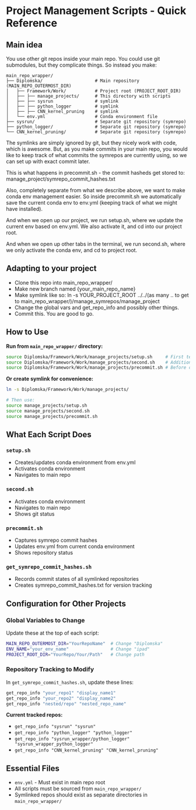# Project Management Scripts - Quick Reference


## Main idea
You use other git repos inside your main repo. You could use git submodules, but they complicate things.
So instead you make:
```
main_repo_wrapper/
├── Diplomska/                    # Main repository (MAIN_REPO_OUTERMOST_DIR)
│   ├── Framework/Work/           # Project root (PROJECT_ROOT_DIR)  
│   ├── ├── manage_projects/      # This directory with scripts
│   ├── ├── sysrun                # symlink
│   ├── ├── python_logger         # symlink
│   ├── ├── CNN_kernel_pruning    # symlink
│   └── env.yml                   # Conda environment file
├── sysrun/                       # Separate git repository (symrepo)
├── python_logger/                # Separate git repository (symrepo)
└── CNN_kernel_pruning/           # Separate git repository (symrepo)
```

The symlinks are simply ignored by git, but they nicely work with code, which is awesome.
But, as you make commits in your main repo, you would like to keep track of 
what commits the symrepos are currently using, so we can set up with exact commit later.

This is what happens in precommit.sh - the commit hasheds get stored to: manage_project/symrepo_commit_hashes.txt

Also,
completely separate from what we describe above,
we want to make conda env management easier.
So inside precommit.sh we automatically save the current conda env to env.yml 
(keeping track of what we might have installed).

And when we open up our project, we run setup.sh, 
where we update the current env based on env.yml.
We also activate it, and cd into our project root.

And when we open up other tabs in the terminal, we run second.sh,
where we only activate the conda env, and cd to project root.


## Adapting to your project
- Clone this repo into main_repo_wrapper/
- Make new branch named {your_main_repo_name}
- Make symlink like so:
ln -s YOUR_PROJECT_ROOT ../../(as many .. to get to main_repo_wrapper/)/manage_symrepos/manage_project
- Change the global vars and get_repo_info and possibly other things.
- Commit this. You are good to go.


## How to Use

**Run from `main_repo_wrapper/` directory:**
```bash
source Diplomska/Framework/Work/manage_projects/setup.sh     # First terminal tab you open
source Diplomska/Framework/Work/manage_projects/second.sh    # Additional tabs  
source Diplomska/Framework/Work/manage_projects/precommit.sh # Before committing
```

**Or create symlink for convenience:**
```bash
ln -s Diplomska/Framework/Work/manage_projects/

# Then use:
source manage_projects/setup.sh
source manage_projects/second.sh
source manage_projects/precommit.sh
```

## What Each Script Does

### `setup.sh`
- Creates/updates conda environment from env.yml
- Activates conda environment
- Navigates to main repo

### `second.sh`  
- Activates conda environment
- Navigates to main repo
- Shows git status

### `precommit.sh`
- Captures symrepo commit hashes
- Updates env.yml from current conda environment
- Shows repository status

### `get_symrepo_commit_hashes.sh`
- Records commit states of all symlinked repositories
- Creates symrepo_commit_hashes.txt for version tracking

## Configuration for Other Projects

### Global Variables to Change
Update these at the top of each script:

```bash
MAIN_REPO_OUTERMOST_DIR="YourRepoName"  # Change "Diplomska"
ENV_NAME="your_env_name"                # Change "ipad"  
PROJECT_ROOT_DIR="YourRepo/Your/Path"   # Change path
```

### Repository Tracking to Modify
In `get_symrepo_commit_hashes.sh`, update these lines:

```bash
get_repo_info "your_repo1" "display_name1"
get_repo_info "your_repo2" "display_name2"
get_repo_info "nested/repo" "nested_repo_name"
```

**Current tracked repos:**
- `get_repo_info "sysrun" "sysrun"`
- `get_repo_info "python_logger" "python_logger"`
- `get_repo_info "sysrun_wrapper/python_logger" "sysrun_wrapper_python_logger"`
- `get_repo_info "CNN_kernel_pruning" "CNN_kernel_pruning"`

## Essential Files
- `env.yml` - Must exist in main repo root
- All scripts must be sourced from `main_repo_wrapper/`
- Symlinked repos should exist as separate directories in `main_repo_wrapper/`